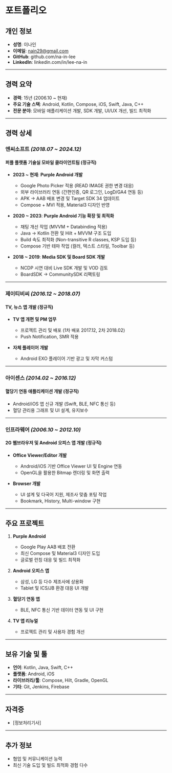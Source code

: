 # **포트폴리오**

## **개인 정보**
- **성명**: 이나인
- **이메일**: nain29@gmail.com
- **GitHub**: github.com/na-in-lee
- **LinkedIn**: linkedin.com/in/lee-na-in

---

## **경력 요약**
- **경력**: 15년 (2006.10 ~ 현재)
- **주요 기술 스택**: Android, Kotlin, Compose, iOS, Swift, Java, C++
- **전문 분야**: 모바일 애플리케이션 개발, SDK 개발, UI/UX 개선, 빌드 최적화

---

## **경력 상세**

### **엔씨소프트** *(2018.07 ~ 2024.12)*
#### **퍼플 플랫폼 기술실 모바일 클라이언트팀 (정규직)**

- **2023 ~ 현재**: **Purple Android 개발**
  - Google Photo Picker 적용 (READ IMAGE 권한 변경 대응)
  - 외부 라이브러리 연동 (간편인증, QR 로그인, LogD/GA4 연동 등)
  - APK → AAB 배포 변경 및 Target SDK 34 업데이트
  - Compose + MVI 적용, Material3 디자인 반영

- **2020 ~ 2023**: **Purple Android 기능 확장 및 최적화**
  - 채팅 개선 작업 (MVVM + Databinding 적용)
  - Java → Kotlin 전환 및 Hilt + MVVM 구조 도입
  - Build 속도 최적화 (Non-transitive R classes, KSP 도입 등)
  - Compose 기반 테마 작업 (컬러, 텍스트 스타일, Toolbar 등)

- **2018 ~ 2019**: **Media SDK 및 Board SDK 개발**
  - NCDP 시연 대비 Live SDK 개발 및 VOD 검토
  - BoardSDK → CommunitySDK 리팩토링

---

### **제이티비씨** *(2016.12 ~ 2018.07)*
#### **TV, 뉴스 앱 개발 (정규직)**

- **TV 앱 개편 및 PM 업무**
  - 프로젝트 관리 및 배포 (1차 배포 2017.12, 2차 2018.02)
  - Push Notification, SMR 적용

- **자체 플레이어 개발**
  - Android EXO 플레이어 기반 광고 및 자막 커스텀

---

### **아이센스** *(2014.02 ~ 2016.12)*
#### **혈당기 연동 애플리케이션 개발 (정규직)**

- Android/iOS 앱 신규 개발 (Swift, BLE, NFC 통신 등)
- 혈당 관리용 그래프 및 UI 설계, 유지보수

---

### **인프라웨어** *(2006.10 ~ 2012.10)*
#### **2G 웹브라우저 및 Android 오피스 앱 개발 (정규직)**

- **Office Viewer/Editor 개발**
  - Android/iOS 기반 Office Viewer UI 및 Engine 연동
  - OpenGL을 활용한 Bitmap 렌더링 및 화면 출력

- **Browser 개발**
  - UI 설계 및 다국어 지원, 제조사 맞춤 포팅 작업
  - Bookmark, History, Multi-window 구현

---

## **주요 프로젝트**
1. **Purple Android**
   - Google Play AAB 배포 전환
   - 최신 Compose 및 Material3 디자인 도입
   - 글로벌 런칭 대응 및 빌드 최적화

2. **Android 오피스 앱**
   - 삼성, LG 등 다수 제조사에 상용화
   - Tablet 및 ICS/JB 환경 대응 UI 개발

3. **혈당기 연동 앱**
   - BLE, NFC 통신 기반 데이터 연동 및 UI 구현

4. **TV 앱 리뉴얼**
   - 프로젝트 관리 및 사용자 경험 개선

---

## **보유 기술 및 툴**
- **언어**: Kotlin, Java, Swift, C++
- **플랫폼**: Android, iOS
- **라이브러리/툴**: Compose, Hilt, Gradle, OpenGL
- **기타**: Git, Jenkins, Firebase

---

## **자격증**
- [정보처리기사]

---

## **추가 정보**
- 협업 및 커뮤니케이션 능력
- 최신 기술 도입 및 빌드 최적화 경험 다수
